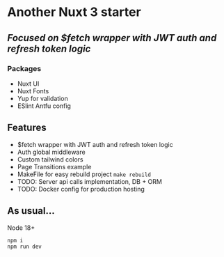 # Another Nuxt 3 starter
## _Focused on $fetch wrapper with JWT auth and refresh token logic_



### Packages
- Nuxt UI
- Nuxt Fonts
- Yup for validation
- ESlint Antfu config

## Features

- $fetch wrapper with JWT auth and refresh token logic
- Auth global middleware
- Custom tailwind colors
- Page Transitions example
- MakeFile for easy rebuild project  ```make rebuild```
- TODO: Server api calls implementation, DB + ORM
- TODO: Docker config for production hosting


## As usual...

Node 18+
```sh
npm i
npm run dev
```
